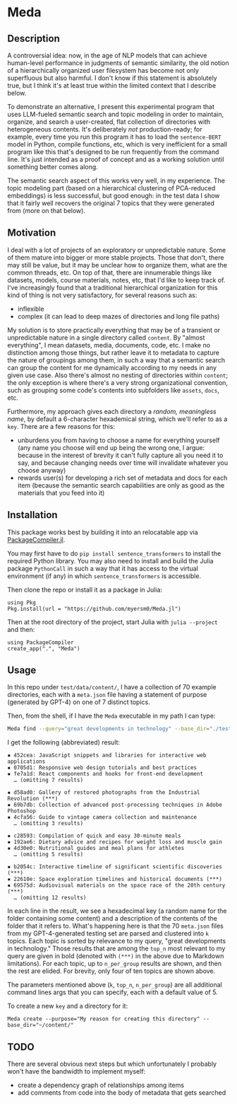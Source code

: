 
# Meda

## Description
A controversial idea: now, in the age of NLP models that can achieve human-level performance in judgments of semantic similarity, the old notion of a hierarchically organized user filesystem has become not only superfluous but also harmful. I don't know if this statement is absolutely true, but I think it's at least true within the limited context that I describe below.

To demonstrate an alternative, I present this experimental program that uses LLM-fueled semantic search and topic modeling in order to maintain, organize, and search a user-created, flat collection of directories with heterogeneous contents. It's deliberately _not_ production-ready; for example, every time you run this program it has to load the `sentence-BERT` model in Python, compile functions, etc, which is very inefficient for a small program like this that's designed to be run frequently from the command line. It's just intended as a proof of concept and as a working solution until something better comes along.

The semantic search aspect of this works very well, in my experience. The topic modeling part (based on a hierarchical clustering of PCA-reduced embeddings) is less successful, but good enough: in the test data I show that it fairly well recovers the original 7 topics that they were generated from (more on that below).

## Motivation
I deal with a lot of projects of an exploratory or unpredictable nature. Some of them mature into bigger or more stable projects. Those that don't, there may still be value, but it may be unclear how to organize them, what are the common threads, etc. On top of that, there are innumerable things like datasets, models, course materials, notes, etc, that I'd like to keep track of. I've increasingly found that a traditional hierarchical organization for this kind of thing is not very satisfactory, for several reasons such as:
- inflexible
- complex (it can lead to deep mazes of directories and long file paths)

My solution is to store practically everything that may be of a transient or unpredictable nature in a single directory called `content`. By "almost everything", I mean datasets, media, documents, code, etc. I make no distinction among those things, but rather leave it to metadata to capture the nature of groupings among them, in such a way that a semantic search can group the content for me dynamically according to my needs in any given use case. Also there's almost no nesting of directories within `content`; the only exception is where there's a very strong organizational convention, such as grouping some code's contents into subfolders like `assets`, `docs`, etc.

Furthermore, my approach gives each directory a _random, meaningless name_, by default a 6-character hexademical string, which we'll refer to as a `key`. There are a few reasons for this:
- unburdens you from having to choose a name for everything yourself (any name you choose will end up being the wrong one, I argue: because in the interest of brevity it can't fully capture all you need it to say, and because changing needs over time will invalidate whatever you choose anyway)
- rewards user(s) for developing a rich set of metadata and docs for each item (because the semantic search capabilities are only as good as the materials that you feed into it)

## Installation
This package works best by building it into an relocatable app via [PackageCompiler.jl](https://julialang.github.io/PackageCompiler.jl/stable/apps.html#Creating-an-app).

You may first have to do `pip install sentence_transformers` to install the required Python library. You may also need to install and build the Julia package `PythonCall` in such a way that it has access to the virtual environment (if any) in which `sentence_transformers` is accessible.

Then clone the repo or install it as a package in Julia:
```
using Pkg
Pkg.install(url = "https://github.com/myersm0/Meda.jl")
```

Then at the root directory of the project, start Julia with `julia --project` and then:
```
using PackageCompiler
create_app(".", "Meda")
```

## Usage
In this repo under `test/data/content/`, I have a collection of 70 example directories, each with a `meta.json` file having a statement of purpose (generated by GPT-4) on one of 7 distinct topics.

Then, from the shell, if I have the `Meda` executable in my path I can type:
```bash
Meda find --query="great developments in technology" --base_dir="./test/data/content/"
```

I get the following (abbreviated) result:
```
▪ 452cea: JavaScript snippets and libraries for interactive web applications
▪ 0705d1: Responsive web design tutorials and best practices
▪ fe7a1d: React components and hooks for front-end development
  … (omitting 7 results)

▪ d58ad0: Gallery of restored photographs from the Industrial Revolution (***)
▪ 69b7db: Collection of advanced post-processing techniques in Adobe Photoshop
▪ 4cfa56: Guide to vintage camera collection and maintenance
  … (omitting 3 results)

▪ c28593: Compilation of quick and easy 30-minute meals
▪ 192ae6: Dietary advice and recipes for weight loss and muscle gain
▪ 4d30e0: Nutritional guides and meal plans for athletes
  … (omitting 5 results)

▪ b2054c: Interactive timeline of significant scientific discoveries (***)
▪ 22610e: Space exploration timelines and historical documents (***)
▪ 69575d: Audiovisual materials on the space race of the 20th century (***)
  … (omitting 12 results)
```

In each line in the result, we see a hexadecimal key (a random name for the folder containing some content) and a description of the contents of the folder that it refers to. What's happening here is that the 70 `meta.json` files from my GPT-4-generated testing set are parsed and clustered into `k` topics. Each topic is sorted by relevance to my query, "great developments in technology." Those results that are among the `top_n` most relevant to my query are given in bold (denoted with `(***)` in the above due to Markdown limitations). For each topic, up to `n_per_group` results are shown, and then the rest are elided. For brevity, only four of ten topics are shown above.

The parameters mentioned above (`k`, `top_n`, `n_per_group`) are all additional command lines args that you can specify, each with a default value of 5.

To create a new `key` and a directory for it:
```
Meda create --purpose="My reason for creating this directory" --base_dir="~/content/"
```

## TODO
There are several obvious next steps but which unfortunately I probably won't have the bandwidth to implement myself:
- create a dependency graph of relationships among items
- add comments from code into the body of metadata that gets searched
